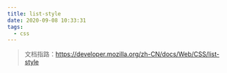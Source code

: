 ```yaml
---
title: list-style
date: 2020-09-08 10:33:31
tags:
  - css
---
```

> 文档指路：https://developer.mozilla.org/zh-CN/docs/Web/CSS/list-style
